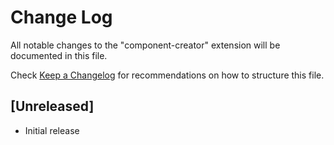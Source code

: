 # Change Log

All notable changes to the "component-creator" extension will be documented in this file.

Check [Keep a Changelog](http://keepachangelog.com/) for recommendations on how to structure this file.

## [Unreleased]

- Initial release